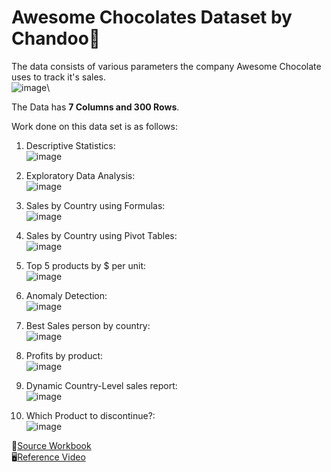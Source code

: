 # Awesome Chocolates Dataset by Chandoo🍫

The data consists of various parameters the company Awesome Chocolate uses to track it's sales.\
![image](https://user-images.githubusercontent.com/69965983/174160029-042699fb-9a94-4e4d-805d-5bf317ee6d13.png)\


The Data has **7 Columns and 300 Rows**.

Work done on this data set is as follows:


1. Descriptive Statistics:\
![image](https://user-images.githubusercontent.com/69965983/174160511-fc85ed50-ffc2-4f3a-82ad-10cb3b071733.png)



2. Exploratory Data Analysis:\
![image](https://user-images.githubusercontent.com/69965983/174160664-caa6549e-4f99-4b77-80d8-626a5a39676c.png)


3. Sales by Country using Formulas:\
![image](https://user-images.githubusercontent.com/69965983/174160702-130b73aa-c2e3-4607-8652-bfc1fc85b480.png)

4. Sales by Country using Pivot Tables:\
![image](https://user-images.githubusercontent.com/69965983/174160814-d439e1b0-4210-422b-a78e-132f9acdaf5f.png)

5. Top 5 products by $ per unit:\
![image](https://user-images.githubusercontent.com/69965983/174160857-d7c8af86-cd8a-45ee-99fb-9450e8ab52e0.png)

6. Anomaly Detection:\
![image](https://user-images.githubusercontent.com/69965983/174160921-10033246-539c-4b5d-84bc-83ab29f5b913.png)

7. Best Sales person by country:\
![image](https://user-images.githubusercontent.com/69965983/174160993-db61b504-fa6e-4936-939a-47a2e9bef095.png)

8. Profits by product:\
![image](https://user-images.githubusercontent.com/69965983/174161053-ba193e82-2ed0-4ed4-bef6-d64b3ec4641f.png)

9. Dynamic Country-Level sales report:\
![image](https://user-images.githubusercontent.com/69965983/174161148-5276d62e-89c6-43ce-b9f4-bd07b7f501e2.png)

10. Which Product to discontinue?:\
![image](https://user-images.githubusercontent.com/69965983/174161190-cb291686-ad17-4c09-b7c3-ac333bde0701.png)


🍄[Source Workbook](https://www.youtube.com/redirect?event=video_description&redir_token=QUFFLUhqblcwWFpodFpPaW40cHpndWR4SnNsY2xHNlQxZ3xBQ3Jtc0tsVVdwNmJqYVFRbTlxbmp3NXNNTkdodXJ3Mm83alVYTjhPcWx1MXV5M1dPcTREWHE4NWxNaE0yWXoyNWRZZ18weC13QlRQdUhKREJwVGFWdjFZcE9fRGV5Y08tTlFSVW1YNnktbElwS1FfazBIMGkwUQ&q=https%3A%2F%2Fchandoo.org%2Fwp%2Fwp-content%2Fuploads%2F2021%2F08%2Fbeginner-DA-course-blank.xlsx&v=v2oNWja7M2E)\
🖥️[Reference Video](https://www.youtube.com/watch?v=v2oNWja7M2E&t=452s)

